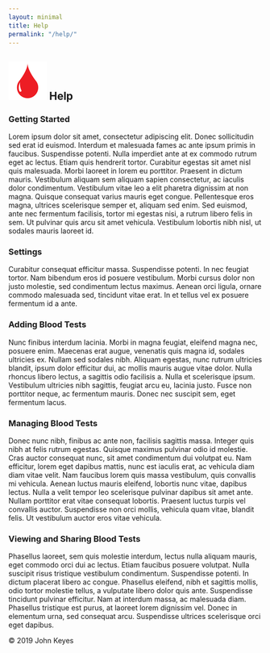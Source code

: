 ```yaml
---
layout: minimal
title: Help
permalink: "/help/"
---
```


## ![BloodNumbers icon](/img/icon-80.png) Help

### Getting Started

Lorem ipsum dolor sit amet, consectetur adipiscing elit. Donec sollicitudin sed erat id euismod. Interdum et malesuada fames ac ante ipsum primis in faucibus. Suspendisse potenti. Nulla imperdiet ante at ex commodo rutrum eget ac lectus. Etiam quis hendrerit tortor. Curabitur egestas sit amet nisl quis malesuada. Morbi laoreet in lorem eu porttitor. Praesent in dictum mauris. Vestibulum aliquam sem aliquam sapien consectetur, ac iaculis dolor condimentum. Vestibulum vitae leo a elit pharetra dignissim at non magna. Quisque consequat varius mauris eget congue. Pellentesque eros magna, ultrices scelerisque semper et, aliquam sed enim. Sed euismod, ante nec fermentum facilisis, tortor mi egestas nisi, a rutrum libero felis in sem. Ut pulvinar quis arcu sit amet vehicula. Vestibulum lobortis nibh nisl, ut sodales mauris laoreet id.

### Settings

Curabitur consequat efficitur massa. Suspendisse potenti. In nec feugiat tortor. Nam bibendum eros id posuere vestibulum. Morbi cursus dolor non justo molestie, sed condimentum lectus maximus. Aenean orci ligula, ornare commodo malesuada sed, tincidunt vitae erat. In et tellus vel ex posuere fermentum id a ante.

### Adding Blood Tests

Nunc finibus interdum lacinia. Morbi in magna feugiat, eleifend magna nec, posuere enim. Maecenas erat augue, venenatis quis magna id, sodales ultricies ex. Nullam sed sodales nibh. Aliquam egestas, nunc rutrum ultricies blandit, ipsum dolor efficitur dui, ac mollis mauris augue vitae dolor. Nulla rhoncus libero lectus, a sagittis odio facilisis a. Nulla et scelerisque ipsum. Vestibulum ultricies nibh sagittis, feugiat arcu eu, lacinia justo. Fusce non porttitor neque, ac fermentum mauris. Donec nec suscipit sem, eget fermentum lacus.

### Managing Blood Tests

Donec nunc nibh, finibus ac ante non, facilisis sagittis massa. Integer quis nibh at felis rutrum egestas. Quisque maximus pulvinar odio id molestie. Cras auctor consequat nunc, sit amet condimentum dui volutpat eu. Nam efficitur, lorem eget dapibus mattis, nunc est iaculis erat, ac vehicula diam diam vitae velit. Nam faucibus lorem quis massa vestibulum, quis convallis mi vehicula. Aenean luctus mauris eleifend, lobortis nunc vitae, dapibus lectus. Nulla a velit tempor leo scelerisque pulvinar dapibus sit amet ante. Nullam porttitor erat vitae consequat lobortis. Praesent luctus turpis vel convallis auctor. Suspendisse non orci mollis, vehicula quam vitae, blandit felis. Ut vestibulum auctor eros vitae vehicula.

### Viewing and Sharing Blood Tests

Phasellus laoreet, sem quis molestie interdum, lectus nulla aliquam mauris, eget commodo orci dui ac lectus. Etiam faucibus posuere volutpat. Nulla suscipit risus tristique vestibulum condimentum. Suspendisse potenti. In dictum placerat libero ac congue. Phasellus eleifend, nibh et sagittis mollis, odio tortor molestie tellus, a vulputate libero dolor quis ante. Suspendisse tincidunt pulvinar efficitur. Nam at interdum massa, ac malesuada diam. Phasellus tristique est purus, at laoreet lorem dignissim vel. Donec in elementum urna, sed consequat arcu. Suspendisse ultrices scelerisque orci eget dapibus.

© 2019 John Keyes
